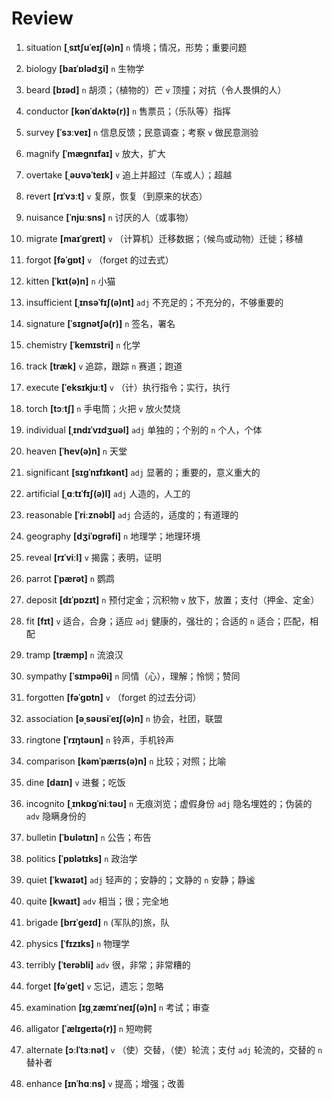 # Review
1. situation **[ˌsɪtʃuˈeɪʃ(ə)n]** `n` 情境；情况，形势；重要问题

2. biology **[baɪˈɒlədʒi]** `n` 生物学

3. beard **[bɪəd]** `n` 胡须；（植物的）芒 `v` 顶撞；对抗（令人畏惧的人）

4. conductor **[kənˈdʌktə(r)]** `n` 售票员；（乐队等）指挥

5. survey **[ˈsɜːveɪ]** `n` 信息反馈；民意调查；考察 `v` 做民意测验

6. magnify **[ˈmæɡnɪfaɪ]** `v` 放大，扩大

7. overtake **[ˌəʊvəˈteɪk]** `v` 追上并超过（车或人）；超越

8. revert **[rɪˈvɜːt]** `v` 复原，恢复（到原来的状态）

9. nuisance **[ˈnjuːsns]** `n` 讨厌的人（或事物）

10. migrate **[maɪˈɡreɪt]** `v` （计算机）迁移数据；（候鸟或动物）迁徙；移植

11. forgot **[fəˈɡɒt]** `v` （forget 的过去式）

12. kitten **[ˈkɪt(ə)n]** `n` 小猫

13. insufficient **[ˌɪnsəˈfɪʃ(ə)nt]** `adj` 不充足的；不充分的，不够重要的

14. signature **[ˈsɪɡnətʃə(r)]** `n` 签名，署名

15. chemistry **[ˈkemɪstri]** `n` 化学

16. track **[træk]** `v` 追踪，跟踪 `n` 赛道；跑道

17. execute **[ˈeksɪkjuːt]** `v` （计）执行指令；实行，执行

18. torch **[tɔːtʃ]** `n` 手电筒；火把 `v` 放火焚烧

19. individual **[ˌɪndɪˈvɪdʒuəl]** `adj` 单独的；个别的 `n` 个人，个体

20. heaven **[ˈhev(ə)n]** `n` 天堂

21. significant **[sɪɡˈnɪfɪkənt]** `adj` 显著的；重要的，意义重大的

22. artificial **[ˌɑːtɪˈfɪʃ(ə)l]** `adj` 人造的，人工的

23. reasonable **[ˈriːznəbl]** `adj` 合适的，适度的；有道理的

24. geography **[dʒiˈɒɡrəfi]** `n` 地理学；地理环境

25. reveal **[rɪˈviːl]** `v` 揭露；表明，证明

26. parrot **[ˈpærət]** `n` 鹦鹉

27. deposit **[dɪˈpɒzɪt]** `n` 预付定金；沉积物 `v` 放下，放置；支付（押金、定金）

28. fit **[fɪt]** `v` 适合，合身；适应 `adj` 健康的，强壮的；合适的 `n` 适合；匹配，相配

29. tramp **[træmp]** `n` 流浪汉

30. sympathy **[ˈsɪmpəθi]** `n` 同情（心），理解；怜悯；赞同

31. forgotten **[fəˈɡɒtn]** `v` （forget 的过去分词）

32. association **[əˌsəʊsiˈeɪʃ(ə)n]** `n` 协会，社团，联盟

33. ringtone **[ˈrɪŋtəʊn]** `n` 铃声，手机铃声

34. comparison **[kəmˈpærɪs(ə)n]** `n` 比较；对照；比喻

35. dine **[daɪn]** `v` 进餐；吃饭

36. incognito **[ˌɪnkɒɡˈniːtəʊ]** `n` 无痕浏览；虚假身份 `adj` 隐名埋姓的；伪装的 `adv` 隐瞒身份的

37. bulletin **[ˈbʊlətɪn]** `n` 公告；布告

38. politics **[ˈpɒlətɪks]** `n` 政治学

39. quiet **[ˈkwaɪət]** `adj` 轻声的；安静的；文静的 `n` 安静；静谧

40. quite **[kwaɪt]** `adv` 相当；很；完全地

41. brigade **[brɪˈɡeɪd]** `n` (军队的)旅，队

42. physics **[ˈfɪzɪks]** `n` 物理学

43. terribly **[ˈterəbli]** `adv` 很，非常；非常糟的

44. forget **[fəˈɡet]** `v` 忘记，遗忘；忽略

45. examination **[ɪɡˌzæmɪˈneɪʃ(ə)n]** `n` 考试；审查

46. alligator **[ˈælɪɡeɪtə(r)]** `n` 短吻鳄

47. alternate **[ɔːlˈtɜːnət]** `v` （使）交替，（使）轮流；支付 `adj` 轮流的，交替的 `n` 替补者

48. enhance **[ɪnˈhɑːns]** `v` 提高；增强；改善


